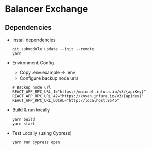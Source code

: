 # Balancer Exchange

## Dependencies

-   Install dependencies

    ```
    git submodule update --init --remote
    yarn
    ```

-   Environment Config

    -   Copy .env.example -> .env
    -   Configure backup node urls

    ```
    # Backup node url
    REACT_APP_RPC_URL_1="https://mainnet.infura.io/v3/{apiKey}"
    REACT_APP_RPC_URL_42="https://kovan.infura.io/v3/{apiKey}"
    REACT_APP_RPC_URL_LOCAL="http://localhost:8545"
    ```

-   Build & run locally

    ```
    yarn build
    yarn start
    ```

-   Test Locally (using Cypress)
    ```$xslt
    yarn run cypress open
    ```
